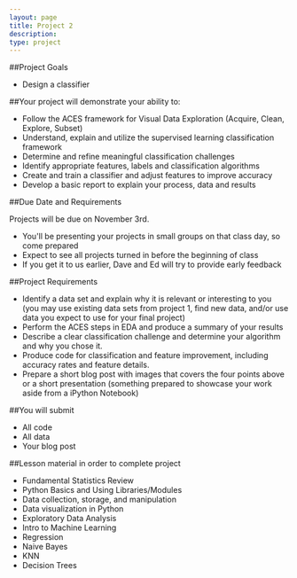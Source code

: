 ```yaml
---
layout: page
title: Project 2
description:
type: project
---
```


##Project Goals

*   Design a classifier

##Your project will demonstrate your ability to:

* Follow the ACES framework for Visual Data Exploration (Acquire, Clean, Explore, Subset)
* Understand, explain and utilize the supervised learning classification framework
* Determine and refine meaningful classification challenges
* Identify appropriate features, labels and classification algorithms
* Create and train a classifier and adjust features to improve accuracy
* Develop a basic report to explain your process, data and results

##Due Date and Requirements

Projects will be due on November 3rd.

*   You'll be presenting your projects in small groups on that class day, so come prepared
*   Expect to see all projects turned in before the beginning of class
*   If you get it to us earlier, Dave and Ed will try to provide early feedback

##Project Requirements

* Identify a data set and explain why it is relevant or interesting to you (you may use existing data sets from project 1, find new data, and/or use data you expect to use for your final project)
* Perform the ACES steps in EDA and produce a summary of your results
* Describe a clear classification challenge and determine your algorithm and why you chose it.
* Produce code for classification and feature improvement, including accuracy rates and feature details.
* Prepare a short blog post with images that covers the four points above or a short presentation (something prepared to showcase your work aside from a iPython Notebook)

##You will submit
* All code
* All data
* Your blog post

##Lesson material in order to complete project

*   Fundamental Statistics Review
*   Python Basics and Using Libraries/Modules
*   Data collection, storage, and manipulation
*   Data visualization in Python
*   Exploratory Data Analysis
*   Intro to Machine Learning
*   Regression
*   Naive Bayes
*   KNN
*   Decision Trees
